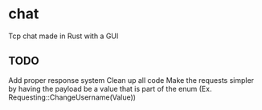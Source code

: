 # chat
Tcp chat made in Rust with a GUI

## TODO
Add proper response system
Clean up all code
Make the requests simpler by having the payload be a value that is part of the enum (Ex. Requesting::ChangeUsername(Value))
